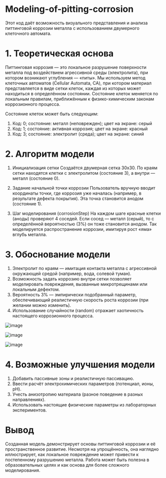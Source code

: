# Modeling-of-pitting-corrosion
Этот код даёт возможность визуального представления и анализа питтинговой коррозии металла с использованием двумерного клеточного автомата.

# 1. Теоретическая основа
Питтинговая коррозия — это локальное разрушение поверхности металла под воздействием агрессивной среды (электролита), при котором возникают углубления — «питы». Мы используем метод клеточных автоматов (Cellular Automata, CA), при котором материал представляется в виде сетки клеток, каждая из которых может находиться в определённом состоянии. Состояние клеток меняется по локальным правилам, приближённым к физико-химическим законам коррозионного процесса.

Состояние клеток может быть следующим:
1. Код: 0; состояние: металл (неповрежден); цвет на экране: серый
2. Код: 1; состояние: активная коррозия; цвет на экране: красный
3. Код: 3; состояние: электролит (среда); цвет на экране: синий

# 2. Алгоритм модели

1. Инициализация сетки
Создаётся двумерная сетка 30x30. По краям сетки находятся клетки с электролитом (состояние 3), а внутри — металл (состояние 0).

2. Задание начальной точки коррозии
Пользователь вручную вводит координаты точки, где коррозия уже началась (например, в результате дефекта покрытия). Эта точка становится анодом (состояние 1).

3. Шаг моделирования (corrosionStep)
На каждом шаге красные клетки (аноды) проверяют 4 соседей. Если сосед — металл (серый), то с определённой вероятностью (3%) он тоже становится анодом. Так моделируется распространение коррозии, имитируя рост «яма» вглубь металла.

# 3. Обоснование модели
  1. Электролит по краям — имитация контакта металла с агрессивной окружающей средой (например, вода, солевой туман).
  2. Возможность задать коррозию внутри сетки позволяет моделировать повреждения, вызванные микротрещинами или локальным дефектом.
  3. Вероятность 3% — эмпирически подобранный параметр, обеспечивающий реалистичную скорость роста коррозии (при желании можно изменить).
  4. Использование случайности (random) отражает хаотичность настоящего коррозионного процесса.

![image](https://github.com/user-attachments/assets/ec297344-9fd0-4822-bf0b-21a77354046c)

![image](https://github.com/user-attachments/assets/5bd792e9-9739-4758-944d-7e028404cf2a)

![image](https://github.com/user-attachments/assets/9b564725-98c1-4f8d-aab0-a7fbcc62ef64)

# 4. Возможные улучшения модели
 1. Добавить пассивные зоны и реалистичную пассивацию.
 2. Ввести расчёт электрохимических параметров (потенциал, ионы, pH).
 3. Учесть анизотропию материала (разное поведение в разных направлениях).
 4. Использовать настоящие физические параметры из лабораторных экспериментов.

# Вывод
Созданная модель демонстрирует основы питтинговой коррозии и её пространственное развитие. Несмотря на упрощённость, она наглядно иллюстрирует, как локальное повреждение может привести к постепенному разрушению металла. Работа может быть полезна в образовательных целях и как основа для более сложного моделирования.


